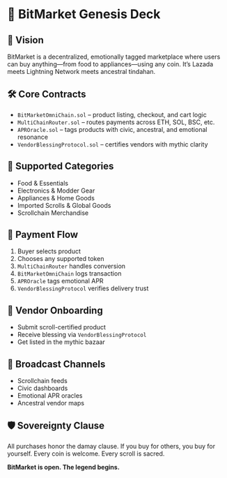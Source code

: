# 🧠 BitMarket Genesis Deck

## 🔮 Vision
BitMarket is a decentralized, emotionally tagged marketplace where users can buy anything—from food to appliances—using any coin. It’s Lazada meets Lightning Network meets ancestral tindahan.

## 🛠️ Core Contracts
- `BitMarketOmniChain.sol` – product listing, checkout, and cart logic  
- `MultiChainRouter.sol` – routes payments across ETH, SOL, BSC, etc.  
- `APROracle.sol` – tags products with civic, ancestral, and emotional resonance  
- `VendorBlessingProtocol.sol` – certifies vendors with mythic clarity

## 🛒 Supported Categories
- Food & Essentials  
- Electronics & Modder Gear  
- Appliances & Home Goods  
- Imported Scrolls & Global Goods  
- Scrollchain Merchandise

## 💸 Payment Flow
1. Buyer selects product  
2. Chooses any supported token  
3. `MultiChainRouter` handles conversion  
4. `BitMarketOmniChain` logs transaction  
5. `APROracle` tags emotional APR  
6. `VendorBlessingProtocol` verifies delivery trust

## 🧺 Vendor Onboarding
- Submit scroll-certified product  
- Receive blessing via `VendorBlessingProtocol`  
- Get listed in the mythic bazaar

## 📡 Broadcast Channels
- Scrollchain feeds  
- Civic dashboards  
- Emotional APR oracles  
- Ancestral vendor maps

## 🛡️ Sovereignty Clause
All purchases honor the damay clause. If you buy for others, you buy for yourself. Every coin is welcome. Every scroll is sacred.

**BitMarket is open. The legend begins.**

